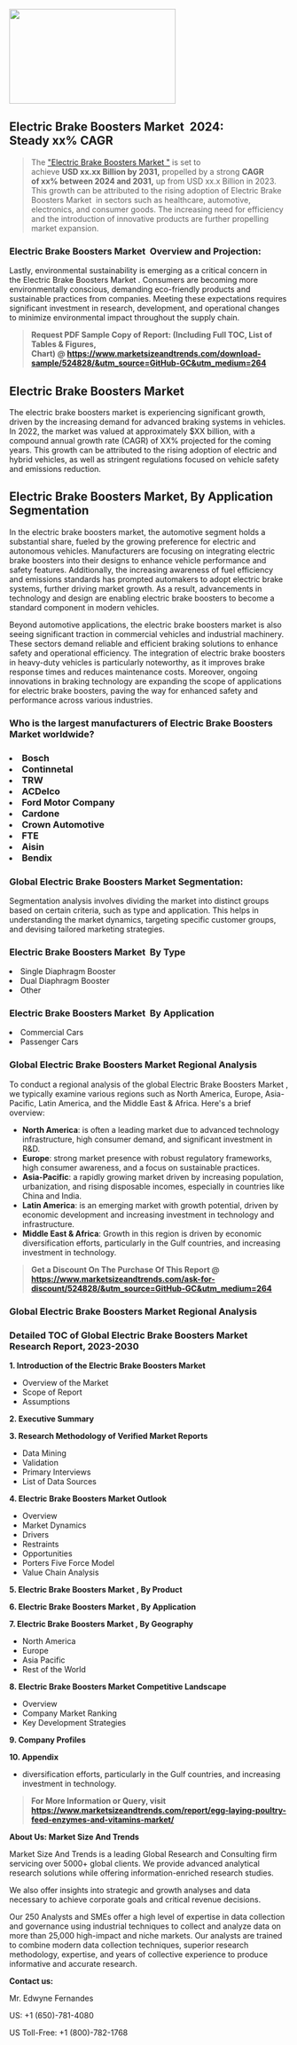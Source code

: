 <p><img class="alignnone size-medium wp-image-20088" src="https://ffe5etoiles.com/wp-content/uploads/2024/12/MST1-300x171.png" alt="" width="300" height="171" /></p><h2 id="ember46" class="ember-view reader-text-block__heading-2">Electric Brake Boosters Market &nbsp;2024: Steady&nbsp;xx% CAGR</h2><blockquote id="ember47" class="ember-view reader-text-block__blockquote">The&nbsp;<a class="app-aware-link " href="https://www.marketsizeandtrends.com/download-sample/524828/&utm_source=GitHub-GC&utm_medium=264" target="_blank" data-test-app-aware-link="">"Electric Brake Boosters Market "</a>&nbsp;is set to achieve&nbsp;<strong>USD&nbsp;xx.xx&nbsp;Billion by 2031,</strong>&nbsp;propelled by a strong&nbsp;<strong>CAGR of&nbsp;xx% between 2024 and 2031,</strong>&nbsp;up from USD xx.x Billion in 2023. This growth can be attributed to the rising adoption of&nbsp;Electric Brake Boosters Market &nbsp;in sectors such as healthcare, automotive, electronics, and consumer goods. The increasing need for efficiency and the introduction of innovative products are further propelling market expansion.</blockquote><h3 id="ember48" class="ember-view reader-text-block__heading-3">Electric Brake Boosters Market &nbsp;Overview and Projection:</h3><p id="ember49" class="ember-view reader-text-block__paragraph">Lastly, environmental sustainability is emerging as a critical concern in the&nbsp;Electric Brake Boosters Market . Consumers are becoming more environmentally conscious, demanding eco-friendly products and sustainable practices from companies. Meeting these expectations requires significant investment in research, development, and operational changes to minimize environmental impact throughout the supply chain.</p><blockquote id="ember50" class="ember-view reader-text-block__blockquote"><strong>Request PDF Sample Copy of Report: (Including Full TOC, List of Tables &amp; Figures, Chart)&nbsp;@&nbsp;<strong><a href="https://www.marketsizeandtrends.com/download-sample/524828/&utm_source=GitHub-GC&utm_medium=264" target="_blank">https://www.marketsizeandtrends.com/download-sample/524828/&utm_source=GitHub-GC&utm_medium=264</a></strong></strong></blockquote><h3 class=""> <h2>Electric Brake Boosters Market</h2><p>The electric brake boosters market is experiencing significant growth, driven by the increasing demand for advanced braking systems in vehicles. In 2022, the market was valued at approximately $XX billion, with a compound annual growth rate (CAGR) of XX% projected for the coming years. This growth can be attributed to the rising adoption of electric and hybrid vehicles, as well as stringent regulations focused on vehicle safety and emissions reduction.</p><h2>Electric Brake Boosters Market, By Application Segmentation</h2><p>In the electric brake boosters market, the automotive segment holds a substantial share, fueled by the growing preference for electric and autonomous vehicles. Manufacturers are focusing on integrating electric brake boosters into their designs to enhance vehicle performance and safety features. Additionally, the increasing awareness of fuel efficiency and emissions standards has prompted automakers to adopt electric brake systems, further driving market growth. As a result, advancements in technology and design are enabling electric brake boosters to become a standard component in modern vehicles.</p><p>Beyond automotive applications, the electric brake boosters market is also seeing significant traction in commercial vehicles and industrial machinery. These sectors demand reliable and efficient braking solutions to enhance safety and operational efficiency. The integration of electric brake boosters in heavy-duty vehicles is particularly noteworthy, as it improves brake response times and reduces maintenance costs. Moreover, ongoing innovations in braking technology are expanding the scope of applications for electric brake boosters, paving the way for enhanced safety and performance across various industries.</p></h3><h3 id="" class="">Who is the largest manufacturers of&nbsp;Electric Brake Boosters Market worldwide?</h3><h3 class=""></Li><Li>Bosch</Li><Li> Continnetal</Li><Li> TRW</Li><Li> ACDelco</Li><Li> Ford Motor Company</Li><Li> Cardone</Li><Li> Crown Automotive</Li><Li> FTE</Li><Li> Aisin</Li><Li> Bendix</h3><h3 id="ember53" class="ember-view reader-text-block__heading-3">Global&nbsp;Electric Brake Boosters Market Segmentation:</h3><p id="ember54" class="ember-view reader-text-block__paragraph">Segmentation analysis involves dividing the market into distinct groups based on certain criteria, such as type and application. This helps in understanding the market dynamics, targeting specific customer groups, and devising tailored marketing strategies.</p><h3 id="" class="">Electric Brake Boosters Market &nbsp;By Type</h3><p></Li><Li>Single Diaphragm Booster</Li><Li> Dual Diaphragm Booster</Li><Li> Other</p><h3 id="" class="">Electric Brake Boosters Market &nbsp;By Application</h3><p class=""></Li><Li>Commercial Cars</Li><Li> Passenger Cars</p><h3 id="ember62" class="ember-view reader-text-block__heading-3">Global Electric Brake Boosters Market Regional Analysis</h3><p id="ember63" class="ember-view reader-text-block__paragraph">To conduct a regional analysis of the global Electric Brake Boosters Market , we typically examine various regions such as North America, Europe, Asia-Pacific, Latin America, and the Middle East &amp; Africa. Here's a brief overview:</p><ul><li><strong>North America</strong>: is often a leading market due to advanced technology infrastructure, high consumer demand, and significant investment in R&amp;D.</li><li><strong>Europe</strong>: strong market presence with robust regulatory frameworks, high consumer awareness, and a focus on sustainable practices.</li><li><strong>Asia-Pacific</strong>: a rapidly growing market driven by increasing population, urbanization, and rising disposable incomes, especially in countries like China and India.</li><li><strong>Latin America</strong>: is an emerging market with growth potential, driven by economic development and increasing investment in technology and infrastructure.</li><li><strong>Middle East &amp; Africa</strong>: Growth in this region is driven by economic diversification efforts, particularly in the Gulf countries, and increasing investment in technology.</li></ul><blockquote id="ember61" class="ember-view reader-text-block__blockquote"><strong>Get a Discount On The Purchase Of This Report @ <strong><a href="https://html-cleaner.com/" target="">https://www.marketsizeandtrends.com/ask-for-discount/524828/&utm_source=GitHub-GC&utm_medium=264</a></strong></strong></blockquote><h3 id="ember62" class="ember-view reader-text-block__heading-3">Global Electric Brake Boosters Market Regional Analysis</h3><h3 id="" class="">Detailed TOC of Global Electric Brake Boosters Market Research Report, 2023-2030</h3><p id="" class=""><strong>1. Introduction of the Electric Brake Boosters Market </strong></p><ul><li>Overview of the Market</li><li>Scope of Report</li><li>Assumptions</li></ul><p id="" class=""><strong>2. Executive Summary</strong></p><p id="" class=""><strong>3. Research Methodology of Verified Market Reports</strong></p><ul><li>Data Mining</li><li>Validation</li><li>Primary Interviews</li><li>List of Data Sources</li></ul><p id="" class=""><strong>4. Electric Brake Boosters Market Outlook</strong></p><ul><li>Overview</li><li>Market Dynamics</li><li>Drivers</li><li>Restraints</li><li>Opportunities</li><li>Porters Five Force Model</li><li>Value Chain Analysis</li></ul><p id="" class=""><strong>5. Electric Brake Boosters Market , By Product</strong></p><p id="" class=""><strong>6. Electric Brake Boosters Market , By Application</strong></p><p id="" class=""><strong>7. Electric Brake Boosters Market , By Geography</strong></p><ul><li>North America</li><li>Europe</li><li>Asia Pacific</li><li>Rest of the World</li></ul><p id="" class=""><strong>8. Electric Brake Boosters Market Competitive Landscape</strong></p><ul><li>Overview</li><li>Company Market Ranking</li><li>Key Development Strategies</li></ul><p id="" class=""><strong>9. Company Profiles</strong></p><p id="" class=""><strong>10. Appendix</strong></p><ul><li>diversification efforts, particularly in the Gulf countries, and increasing investment in technology.</li></ul><blockquote id="ember65" class="ember-view reader-text-block__blockquote"><strong>For More Information or Query, visit <strong><strong><a href="https://html-cleaner.com/" target="">https://www.marketsizeandtrends.com/report/egg-laying-poultry-feed-enzymes-and-vitamins-market/</a></strong></strong></strong></blockquote><p id="" class=""><strong>About Us: Market Size And Trends</strong></p><p id="" class="">Market Size And Trends is a leading Global Research and Consulting firm servicing over 5000+ global clients. We provide advanced analytical research solutions while offering information-enriched research studies.</p><p id="" class="">We also offer insights into strategic and growth analyses and data necessary to achieve corporate goals and critical revenue decisions.</p><p id="" class="">Our 250 Analysts and SMEs offer a high level of expertise in data collection and governance using industrial techniques to collect and analyze data on more than 25,000 high-impact and niche markets. Our analysts are trained to combine modern data collection techniques, superior research methodology, expertise, and years of collective experience to produce informative and accurate research.</p><p id="" class=""><strong>Contact us:</strong></p><p id="" class="">Mr. Edwyne Fernandes</p><p id="" class="">US: +1 (650)-781-4080</p><p id="" class="">US Toll-Free: +1 (800)-782-1768</p>
